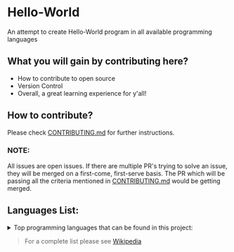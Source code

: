 # Hello-World
An attempt to create Hello-World program in all available programming languages

## What you will gain by contributing here?

- How to contribute to open source
- Version Control
- Overall, a great learning experience for y'all!

## How to contribute?

Please check [CONTRIBUTING.md](./CONTRIBUTING.md) for further instructions.

### NOTE:

All issues are open issues. If there are multiple PR's trying to solve an issue, they will be merged on a first-come, first-serve basis. The PR which will be passing all the criteria mentioned in [CONTRIBUTING.md](./CONTRIBUTING.md) would be getting merged.

## Languages List:
<details>
<summary>
Top programming languages that can be found in this project:

> For a complete list please see [Wikipedia](https://en.wikipedia.org/wiki/List_of_programming_languages)

</summary>

-	C
-	Python
-	Kotlin
-	PHP
-	Go

</details>
